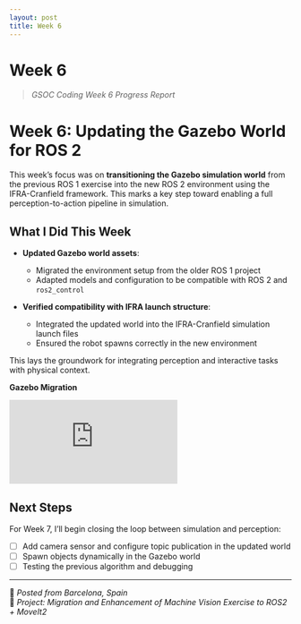 ```yaml
---
layout: post
title: Week 6
---
```


# Week 6  
> *GSOC Coding Week 6 Progress Report*

# Week 6: Updating the Gazebo World for ROS 2

This week’s focus was on **transitioning the Gazebo simulation world** from the previous ROS 1 exercise into the new ROS 2 environment using the IFRA-Cranfield framework. This marks a key step toward enabling a full perception-to-action pipeline in simulation.

## What I Did This Week

- **Updated Gazebo world assets**:
  - Migrated the environment setup from the older ROS 1 project
  - Adapted models and configuration to be compatible with ROS 2 and `ros2_control`

- **Verified compatibility with IFRA launch structure**:
  - Integrated the updated world into the IFRA-Cranfield simulation launch files
  - Ensured the robot spawns correctly in the new environment

This lays the groundwork for integrating perception and interactive tasks with physical context.

<strong>Gazebo Migration</strong><br>
<div class="video_container">
<iframe src="https://www.youtube.com/embed/qEL2xg9DW-Q" title="Gazebo Migration" frameborder="0" allow="accelerometer; autoplay; clipboard-write; encrypted-media; gyroscope; picture-in-picture" allowfullscreen class="video"></iframe>
</div>

## Next Steps

For Week 7, I’ll begin closing the loop between simulation and perception:

- [ ] Add camera sensor and configure topic publication in the updated world
- [ ] Spawn objects dynamically in the Gazebo world
- [ ] Testing the previous algorithm and debugging

---

📍 *Posted from Barcelona, Spain*  
🧠 *Project: Migration and Enhancement of Machine Vision Exercise to ROS2 + MoveIt2*  

